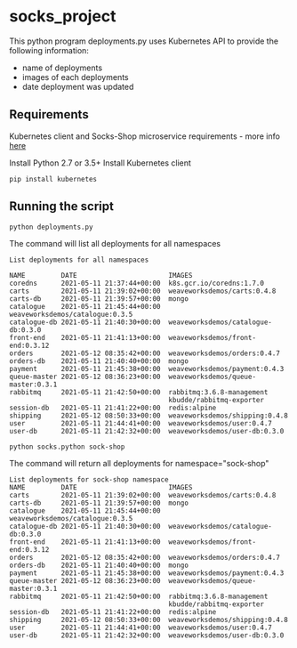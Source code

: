 # socks_project
This python program deployments.py uses Kubernetes API to provide the following information:

- name of deployments
- images of each deployments
- date deployment was updated

## Requirements 

Kubernetes client and Socks-Shop microservice requirements - more info [here](https://github.com/andreeaeliade/socks_project/blob/main/Setup_req.md)

Install Python 2.7 or 3.5+
Install Kubernetes client
```
pip install kubernetes
```
 ## Running the script 
```
python deployments.py
```

The command will list all deployments for all namespaces
```
List deployments for all namespaces

NAME         DATE                       IMAGES
coredns      2021-05-11 21:37:44+00:00  k8s.gcr.io/coredns:1.7.0
carts        2021-05-11 21:39:02+00:00  weaveworksdemos/carts:0.4.8
carts-db     2021-05-11 21:39:57+00:00  mongo
catalogue    2021-05-11 21:45:44+00:00  weaveworksdemos/catalogue:0.3.5
catalogue-db 2021-05-11 21:40:30+00:00  weaveworksdemos/catalogue-db:0.3.0
front-end    2021-05-11 21:41:13+00:00  weaveworksdemos/front-end:0.3.12
orders       2021-05-12 08:35:42+00:00  weaveworksdemos/orders:0.4.7
orders-db    2021-05-11 21:40:40+00:00  mongo
payment      2021-05-11 21:45:38+00:00  weaveworksdemos/payment:0.4.3
queue-master 2021-05-12 08:36:23+00:00  weaveworksdemos/queue-master:0.3.1
rabbitmq     2021-05-11 21:42:50+00:00  rabbitmq:3.6.8-management
                                        kbudde/rabbitmq-exporter
session-db   2021-05-11 21:41:22+00:00  redis:alpine
shipping     2021-05-12 08:50:33+00:00  weaveworksdemos/shipping:0.4.8
user         2021-05-11 21:44:41+00:00  weaveworksdemos/user:0.4.7
user-db      2021-05-11 21:42:32+00:00  weaveworksdemos/user-db:0.3.0
```

```
python socks.python sock-shop
```
The command will return all deployments for namespace="sock-shop"
```
List deployments for sock-shop namespace
NAME         DATE                       IMAGES
carts        2021-05-11 21:39:02+00:00  weaveworksdemos/carts:0.4.8
carts-db     2021-05-11 21:39:57+00:00  mongo
catalogue    2021-05-11 21:45:44+00:00  weaveworksdemos/catalogue:0.3.5
catalogue-db 2021-05-11 21:40:30+00:00  weaveworksdemos/catalogue-db:0.3.0
front-end    2021-05-11 21:41:13+00:00  weaveworksdemos/front-end:0.3.12
orders       2021-05-12 08:35:42+00:00  weaveworksdemos/orders:0.4.7
orders-db    2021-05-11 21:40:40+00:00  mongo
payment      2021-05-11 21:45:38+00:00  weaveworksdemos/payment:0.4.3
queue-master 2021-05-12 08:36:23+00:00  weaveworksdemos/queue-master:0.3.1
rabbitmq     2021-05-11 21:42:50+00:00  rabbitmq:3.6.8-management
                                        kbudde/rabbitmq-exporter
session-db   2021-05-11 21:41:22+00:00  redis:alpine
shipping     2021-05-12 08:50:33+00:00  weaveworksdemos/shipping:0.4.8
user         2021-05-11 21:44:41+00:00  weaveworksdemos/user:0.4.7
user-db      2021-05-11 21:42:32+00:00  weaveworksdemos/user-db:0.3.0
```
